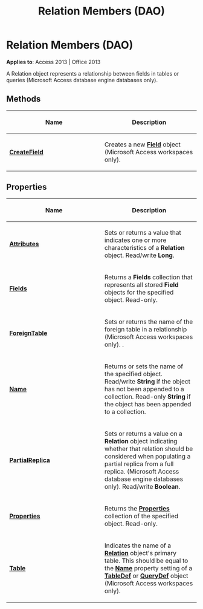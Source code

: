 ﻿---
title: Relation Members (DAO)
TOCTitle: Relation Members
ms:assetid: 9ee36e7d-3825-1de8-65fb-64bbcada847c
ms:mtpsurl: https://msdn.microsoft.com/library/Ff198338(v=office.15)
ms:contentKeyID: 48546670
ms.date: 09/18/2015
mtps_version: v=office.15
---

# Relation Members (DAO)


**Applies to**: Access 2013 | Office 2013

A Relation object represents a relationship between fields in tables or queries (Microsoft Access database engine databases only).

## Methods

<table>
<colgroup>
<col style="width: 50%" />
<col style="width: 50%" />
</colgroup>
<thead>
<tr class="header">
<th><p>Name</p></th>
<th><p>Description</p></th>
</tr>
</thead>
<tbody>
<tr class="odd">
<td><p><strong><a href="relation-createfield-method-dao.md">CreateField</a></strong></p></td>
<td><p>Creates a new <strong><a href="field-object-dao.md">Field</a></strong> object (Microsoft Access workspaces only).</p></td>
</tr>
</tbody>
</table>


## Properties

<table>
<colgroup>
<col style="width: 50%" />
<col style="width: 50%" />
</colgroup>
<thead>
<tr class="header">
<th><p>Name</p></th>
<th><p>Description</p></th>
</tr>
</thead>
<tbody>
<tr class="odd">
<td><p><strong><a href="relation-attributes-property-dao.md">Attributes</a></strong></p></td>
<td><p>Sets or returns a value that indicates one or more characteristics of a <strong>Relation</strong> object. Read/write <strong>Long</strong>.</p></td>
</tr>
<tr class="even">
<td><p><strong><a href="relation-fields-property-dao.md">Fields</a></strong></p></td>
<td><p>Returns a <strong>Fields</strong> collection that represents all stored <strong>Field</strong> objects for the specified object. Read-only.</p></td>
</tr>
<tr class="odd">
<td><p><strong><a href="relation-foreigntable-property-dao.md">ForeignTable</a></strong></p></td>
<td><p>Sets or returns the name of the foreign table in a relationship (Microsoft Access workspaces only). .</p></td>
</tr>
<tr class="even">
<td><p><strong><a href="relation-name-property-dao.md">Name</a></strong></p></td>
<td><p>Returns or sets the name of the specified object. Read/write <strong>String</strong> if the object has not been appended to a collection. Read-only <strong>String</strong> if the object has been appended to a collection.</p></td>
</tr>
<tr class="odd">
<td><p><strong><a href="relation-partialreplica-property-dao.md">PartialReplica</a></strong></p></td>
<td><p>Sets or returns a value on a <strong>Relation</strong> object indicating whether that relation should be considered when populating a partial replica from a full replica. (Microsoft Access database engine databases only). Read/write <strong>Boolean</strong>.</p></td>
</tr>
<tr class="even">
<td><p><strong><a href="relation-properties-property-dao.md">Properties</a></strong></p></td>
<td><p>Returns the <strong><a href="properties-collection-dao.md">Properties</a></strong> collection of the specified object. Read-only.</p></td>
</tr>
<tr class="odd">
<td><p><strong><a href="relation-table-property-dao.md">Table</a></strong></p></td>
<td><p>Indicates the name of a <strong><a href="relation-object-dao.md">Relation</a></strong> object's primary table. This should be equal to the <strong><a href="connection-name-property-dao.md">Name</a></strong> property setting of a <strong><a href="tabledef-object-dao.md">TableDef</a></strong> or <strong><a href="querydef-object-dao.md">QueryDef</a></strong> object (Microsoft Access workspaces only).</p></td>
</tr>
</tbody>
</table>

